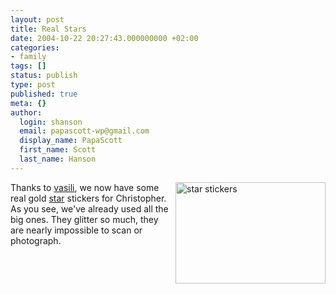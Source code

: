```yaml
---
layout: post
title: Real Stars
date: 2004-10-22 20:27:43.000000000 +02:00
categories:
- family
tags: []
status: publish
type: post
published: true
meta: {}
author:
  login: shanson
  email: papascott-wp@gmail.com
  display_name: PapaScott
  first_name: Scott
  last_name: Hanson
---
```

<p><img src="/fotos/IMG_0814.JPG" border="0" height="162" width="240" alt="star stickers" align="right" />Thanks to <a href="http://revirement.de/weblog/" title="mensch m&uuml;sste man sein... vasilis tage- und n&auml;chtebuch v2.0">vasili</a>, we now have some real gold <a href="/archives/2004/09/27/stars/">star</a> stickers for Christopher. As you see, we've already used all the big ones. They glitter so much, they are nearly impossible to scan or photograph.</p>
